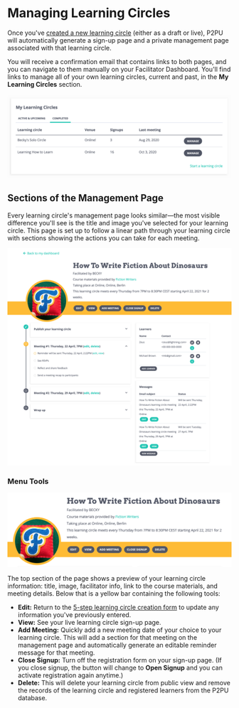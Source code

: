 # Managing Learning Circles

Once you've [created a new learning circle](creating-learning-circles.md) \(either as a draft or live\), P2PU will automatically generate a sign-up page and a private management page associated with that learning circle. 

You will receive a confirmation email that contains links to both pages, and you can navigate to them manually on your Facilitator Dashboard. You'll find links to manage all of your own learning circles, current and past, in the **My Learning Circles** section.

![&quot;My Learning Circles&quot; section of the Facilitator Dashboard showing links to manage individual learning circles](../../.gitbook/assets/screen-shot-2021-04-22-at-2.10.31-pm.png)

## Sections of the Management Page

 Every learning circle's management page looks similar—the most visible difference you'll see is the title and image you've selected for your learning circle. This page is set up to follow a linear path through your learning circle with sections showing the actions you can take for each meeting.

![The management page for a published learning circle called &quot;How To Write Fiction About Dinosaurs&quot;](../../.gitbook/assets/screen-shot-2021-04-22-at-2.23.16-pm.png)

### Menu Tools 

![Menu Tools](../../.gitbook/assets/screen-shot-2021-04-22-at-2.29.12-pm.png)

The top section of the page shows a preview of your learning circle information: title, image, facilitator info, link to the course materials, and meeting details. Below that is a yellow bar containing the following tools:

* **Edit:** Return to the [5-step learning circle creation form](creating-learning-circles.md) to update any information you've previously entered.
* **View:** See your live learning circle sign-up page.
* **Add Meeting:** Quickly add a new meeting date of your choice to your learning circle. This will add a section for that meeting on the management page and automatically generate an editable reminder message for that meeting.
* **Close Signup:** Turn off the registration form on your sign-up page. \(If you close signup, the button will change to **Open Signup** and you can activate registration again anytime.\)
* **Delete:** This will delete your learning circle from public view and remove the records of the learning circle and registered learners from the P2PU database.


